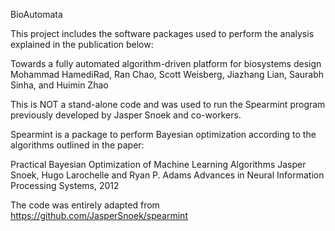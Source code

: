 
BioAutomata

This project includes the software packages used to perform the analysis explained in the publication below:

Towards a fully automated algorithm-driven platform for biosystems design
Mohammad HamediRad, Ran Chao, Scott Weisberg, Jiazhang Lian, Saurabh Sinha, and Huimin Zhao

This is NOT a stand-alone code and was used to run the Spearmint program previously developed by Jasper Snoek and co-workers.

Spearmint is a package to perform Bayesian optimization according to the algorithms outlined in the paper:

Practical Bayesian Optimization of Machine Learning Algorithms
Jasper Snoek, Hugo Larochelle and Ryan P. Adams
Advances in Neural Information Processing Systems, 2012


The code was entirely adapted from https://github.com/JasperSnoek/spearmint
